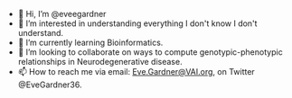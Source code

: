 - 👋 Hi, I’m @eveegardner
- 👀 I’m interested in understanding everything I don't know I don't understand. 
- 🌱 I’m currently learning Bioinformatics. 
- 💞️ I’m looking to collaborate on ways to compute genotypic-phenotypic relationships in Neurodegenerative disease. 
- 📫 How to reach me via email: Eve.Gardner@VAI.org, on Twitter @EveGardner36. 

<!---
eveegardner/eveegardner is a ✨ special ✨ repository because its `README.md` (this file) appears on your GitHub profile.
You can click the Preview link to take a look at your changes.
--->
